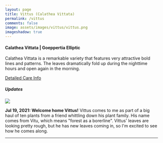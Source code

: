 ```yaml
---
layout: page
title: Vittus (Calathea Vittata)
permalink: /vittus
comments: false
image: assets/images/vittus/vittus.png
imageshadow: true
---
```


#### Calathea Vittata | Goeppertia Elliptic

Calathea Vittata is a remarkable variety that features very attractive bold lines and patterns. The leaves dramatically fold up during the nighttime hours and open again in the morning.

[Detailed Care Info](care#calathea)

##### Updates

<img class="figure-img" src="{{site.baseurl}}/assets/images/vittus/vittus-jul21-21.jpg">

**Jul 19, 2021: Welcome home Vittus!** Vittus comes to me as part of a big haul of ten plants from a friend whittling down his plant family.  His name comes from Vitu, which means "forest as a borerline". Vittus' leaves are looking pretty rough, but he has new leaves coming in, so I'm excited to see how he comes along.

<hr/>